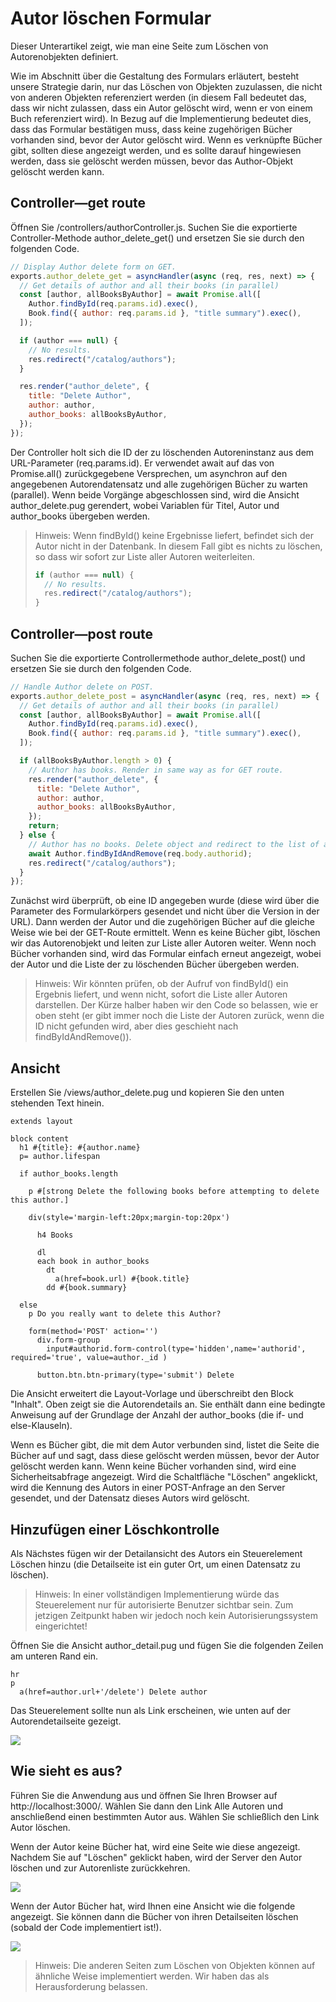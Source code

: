 # Autor löschen Formular

Dieser Unterartikel zeigt, wie man eine Seite zum Löschen von Autorenobjekten definiert.

Wie im Abschnitt über die Gestaltung des Formulars erläutert, besteht unsere Strategie darin, nur das Löschen von Objekten zuzulassen, die nicht von anderen Objekten referenziert werden (in diesem Fall bedeutet das, dass wir nicht zulassen, dass ein Autor gelöscht wird, wenn er von einem Buch referenziert wird). In Bezug auf die Implementierung bedeutet dies, dass das Formular bestätigen muss, dass keine zugehörigen Bücher vorhanden sind, bevor der Autor gelöscht wird. Wenn es verknüpfte Bücher gibt, sollten diese angezeigt werden, und es sollte darauf hingewiesen werden, dass sie gelöscht werden müssen, bevor das Author-Objekt gelöscht werden kann.

## Controller—get route

Öffnen Sie /controllers/authorController.js. Suchen Sie die exportierte Controller-Methode author_delete_get() und ersetzen Sie sie durch den folgenden Code.

```javascript
// Display Author delete form on GET.
exports.author_delete_get = asyncHandler(async (req, res, next) => {
  // Get details of author and all their books (in parallel)
  const [author, allBooksByAuthor] = await Promise.all([
    Author.findById(req.params.id).exec(),
    Book.find({ author: req.params.id }, "title summary").exec(),
  ]);

  if (author === null) {
    // No results.
    res.redirect("/catalog/authors");
  }

  res.render("author_delete", {
    title: "Delete Author",
    author: author,
    author_books: allBooksByAuthor,
  });
});
```

Der Controller holt sich die ID der zu löschenden Autoreninstanz aus dem URL-Parameter (req.params.id). Er verwendet await auf das von Promise.all() zurückgegebene Versprechen, um asynchron auf den angegebenen Autorendatensatz und alle zugehörigen Bücher zu warten (parallel). Wenn beide Vorgänge abgeschlossen sind, wird die Ansicht author_delete.pug gerendert, wobei Variablen für Titel, Autor und author_books übergeben werden.

> Hinweis: Wenn findById() keine Ergebnisse liefert, befindet sich der Autor nicht in der Datenbank. In diesem Fall gibt es nichts zu löschen, so dass wir sofort zur Liste aller Autoren weiterleiten.
> ```javascript
> if (author === null) {
>   // No results.
>   res.redirect("/catalog/authors");
> }
> ```

## Controller—post route

Suchen Sie die exportierte Controllermethode author_delete_post() und ersetzen Sie sie durch den folgenden Code.

```javascript
// Handle Author delete on POST.
exports.author_delete_post = asyncHandler(async (req, res, next) => {
  // Get details of author and all their books (in parallel)
  const [author, allBooksByAuthor] = await Promise.all([
    Author.findById(req.params.id).exec(),
    Book.find({ author: req.params.id }, "title summary").exec(),
  ]);

  if (allBooksByAuthor.length > 0) {
    // Author has books. Render in same way as for GET route.
    res.render("author_delete", {
      title: "Delete Author",
      author: author,
      author_books: allBooksByAuthor,
    });
    return;
  } else {
    // Author has no books. Delete object and redirect to the list of authors.
    await Author.findByIdAndRemove(req.body.authorid);
    res.redirect("/catalog/authors");
  }
});
```

Zunächst wird überprüft, ob eine ID angegeben wurde (diese wird über die Parameter des Formularkörpers gesendet und nicht über die Version in der URL). Dann werden der Autor und die zugehörigen Bücher auf die gleiche Weise wie bei der GET-Route ermittelt. Wenn es keine Bücher gibt, löschen wir das Autorenobjekt und leiten zur Liste aller Autoren weiter. Wenn noch Bücher vorhanden sind, wird das Formular einfach erneut angezeigt, wobei der Autor und die Liste der zu löschenden Bücher übergeben werden.

> Hinweis: Wir könnten prüfen, ob der Aufruf von findById() ein Ergebnis liefert, und wenn nicht, sofort die Liste aller Autoren darstellen. Der Kürze halber haben wir den Code so belassen, wie er oben steht (er gibt immer noch die Liste der Autoren zurück, wenn die ID nicht gefunden wird, aber dies geschieht nach findByIdAndRemove()).

## Ansicht

Erstellen Sie /views/author_delete.pug und kopieren Sie den unten stehenden Text hinein.

```pug
extends layout

block content
  h1 #{title}: #{author.name}
  p= author.lifespan

  if author_books.length

    p #[strong Delete the following books before attempting to delete this author.]

    div(style='margin-left:20px;margin-top:20px')

      h4 Books

      dl
      each book in author_books
        dt
          a(href=book.url) #{book.title}
        dd #{book.summary}

  else
    p Do you really want to delete this Author?

    form(method='POST' action='')
      div.form-group
        input#authorid.form-control(type='hidden',name='authorid', required='true', value=author._id )

      button.btn.btn-primary(type='submit') Delete
```

Die Ansicht erweitert die Layout-Vorlage und überschreibt den Block "Inhalt". Oben zeigt sie die Autorendetails an. Sie enthält dann eine bedingte Anweisung auf der Grundlage der Anzahl der author_books (die if- und else-Klauseln).

Wenn es Bücher gibt, die mit dem Autor verbunden sind, listet die Seite die Bücher auf und sagt, dass diese gelöscht werden müssen, bevor der Autor gelöscht werden kann.
Wenn keine Bücher vorhanden sind, wird eine Sicherheitsabfrage angezeigt.
Wird die Schaltfläche "Löschen" angeklickt, wird die Kennung des Autors in einer POST-Anfrage an den Server gesendet, und der Datensatz dieses Autors wird gelöscht.

## Hinzufügen einer Löschkontrolle

Als Nächstes fügen wir der Detailansicht des Autors ein Steuerelement Löschen hinzu (die Detailseite ist ein guter Ort, um einen Datensatz zu löschen).

> Hinweis: In einer vollständigen Implementierung würde das Steuerelement nur für autorisierte Benutzer sichtbar sein. Zum jetzigen Zeitpunkt haben wir jedoch noch kein Autorisierungssystem eingerichtet!

Öffnen Sie die Ansicht author_detail.pug und fügen Sie die folgenden Zeilen am unteren Rand ein.

```pug
hr
p
  a(href=author.url+'/delete') Delete author
```

Das Steuerelement sollte nun als Link erscheinen, wie unten auf der Autorendetailseite gezeigt.

![](assets/locallibary_express_author_detail_delete.png)

## Wie sieht es aus? 

Führen Sie die Anwendung aus und öffnen Sie Ihren Browser auf http://localhost:3000/. Wählen Sie dann den Link Alle Autoren und anschließend einen bestimmten Autor aus. Wählen Sie schließlich den Link Autor löschen.

Wenn der Autor keine Bücher hat, wird eine Seite wie diese angezeigt. Nachdem Sie auf "Löschen" geklickt haben, wird der Server den Autor löschen und zur Autorenliste zurückkehren.

![](assets/locallibary_express_author_delete_nobooks.png)

Wenn der Autor Bücher hat, wird Ihnen eine Ansicht wie die folgende angezeigt. Sie können dann die Bücher von ihren Detailseiten löschen (sobald der Code implementiert ist!).

![](assets/locallibary_express_author_delete_withbooks.png)

> Hinweis: Die anderen Seiten zum Löschen von Objekten können auf ähnliche Weise implementiert werden. Wir haben das als Herausforderung belassen.
